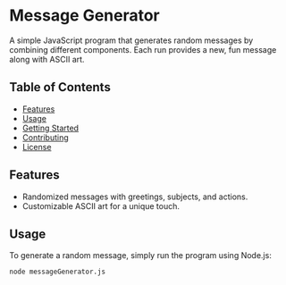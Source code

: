 # Message Generator

A simple JavaScript program that generates random messages by combining different components. Each run provides a new, fun message along with ASCII art.

## Table of Contents

- [Features](#features)
- [Usage](#usage)
- [Getting Started](#getting-started)
- [Contributing](#contributing)
- [License](#license)

## Features

- Randomized messages with greetings, subjects, and actions.
- Customizable ASCII art for a unique touch.

## Usage

To generate a random message, simply run the program using Node.js:

```bash
node messageGenerator.js

